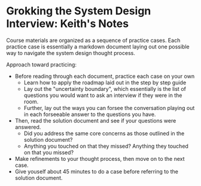 # Grokking the System Design Interview: Keith's Notes

Course materials are organized as a sequence of practice cases.
Each practice case is essentially a markdown document laying out one possible way to navigate the system design thought process.

Approach toward practicing:

- Before reading through each document, practice each case on your own
  - Learn how to apply the roadmap laid out in the step by step guide
  - Lay out the "uncertainty boundary", which essentially is the list of questions you would want to ask an interview if they were in the room.
  - Further, lay out the ways you can forsee the conversation playing out in each forseeable answer to the questions you have.
- Then, read the solution document and see if your questions were answered.
  - Did you address the same core concerns as those outlined in the solution document?
  - Anything you touched on that they missed? Anything they touched on that you missed?
- Make refinements to your thought process, then move on to the next case.
- Give youself about 45 minutes to do a case before referring to the solution document.

